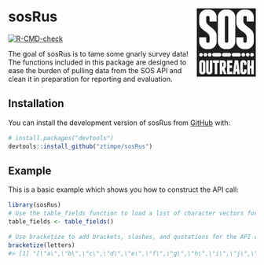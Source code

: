 
<!-- README.md is generated from README.Rmd. Please edit that file -->

# sosRus <a href="https://ztimpe.github.io/sosRus/"><img src="man/figures/logo.png" align="right" height="139" /></a>

<!-- badges: start -->

[![R-CMD-check](https://github.com/ztimpe/sosRus/actions/workflows/R-CMD-check.yaml/badge.svg)](https://github.com/ztimpe/sosRus/actions/workflows/R-CMD-check.yaml)
<!-- badges: end -->

The goal of sosRus is to tame some gnarly survey data! The functions
included in this package are designed to ease the burden of pulling data
from the SOS API and clean it in preparation for reporting and
evaluation.

## Installation

You can install the development version of sosRus from
[GitHub](https://github.com/) with:

``` r
# install.packages("devtools")
devtools::install_github("ztimpe/sosRus")
```

## Example

This is a basic example which shows you how to construct the API call:

``` r
library(sosRus)
# Use the table_fields function to load a list of character vectors for pulling from the API.
table_fields <- table_fields()
```

``` r
# Use bracketize to add brackets, slashes, and quotations for the API call
bracketize(letters)
#> [1] "[\"a\",\"b\",\"c\",\"d\",\"e\",\"f\",\"g\",\"h\",\"i\",\"j\",\"k\",\"l\",\"m\",\"n\",\"o\",\"p\",\"q\",\"r\",\"s\",\"t\",\"u\",\"v\",\"w\",\"x\",\"y\",\"z\"]"
```
